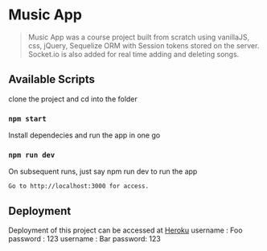 # Music App 

> Music App was a course project built from scratch using vanillaJS, css, jQuery, Sequelize ORM with Session tokens stored on the server. Socket.io is also added for real time adding and deleting songs.

## Available Scripts

clone the project and cd into the folder

### `npm start`

Install dependecies and run the app in one go

### `npm run dev`

On subsequent runs, just say npm run dev to run the app


```
Go to http://localhost:3000 for access.
```

## Deployment

Deployment of this project can be accessed at [Heroku](https://quiet-gorge-03729.herokuapp.com/)
username : Foo
password : 123
username : Bar
password: 123
